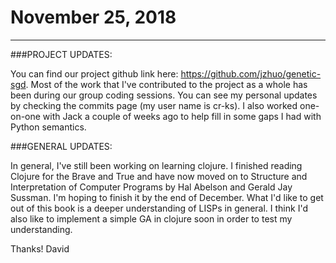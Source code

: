 # November 25, 2018

---

###PROJECT UPDATES:

You can find our project github link here: <https://github.com/jzhuo/genetic-sgd>. Most of the work that I've contributed to the project as a whole has been during our group coding sessions. You can see my personal updates by checking the commits page (my user name is cr-ks). I also worked one-on-one with Jack a couple of weeks ago to help fill in some gaps I had with Python semantics.

###GENERAL UPDATES:

In general, I've still been working on learning clojure. I finished reading Clojure for the Brave and True and have now moved on to Structure and Interpretation of Computer Programs by Hal Abelson and Gerald Jay Sussman. I'm hoping to finish it by the end of December. What I'd like to get out of this book is a deeper understanding of LISPs in general. I think I'd also like to implement a simple GA in clojure soon in order to test my understanding.

Thanks!
David
